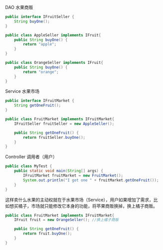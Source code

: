 

DAO 水果商贩


``` java
public interface IFruitSeller {
    String buyOne();
}

public class AppleSeller implements IFruit{
    public String buyOne() {
        return "apple";
    }
}

public class OrangeSeller implements IFruit{
    public String buyOne() {
        return "orange";
    }
}
```

Service 水果市场

``` java
public interface IFruitMarket {
    String getOneFruit();
}

public class FruitMarket implements IFruitMarket{
    IFruitSeller fruitSeller = new AppleSeller();

    public String getOneFruit() {
        return fruitSeller.buyOne();
    }
}
```

Controller 调用者（用户）

``` java
public class MyTest {
    public static void main(String[] args) {
        IFruitMarket fruitMarket = new FruitMarket();
        System.out.println("I got one " + fruitMarket.getOneFruit());
    }
}
```

这样卖什么水果的主动权就在于水果市场（Service），用户如果增加了需求，比如想买橘子，市场就只能修改它本身的功能，将苹果商贩换掉，换上橘子商贩。

```java
public class FruitMarket implements IFruitMarket{
    IFruit fruit = new OrangeSeller(); //换上橘子商贩

    public String getOneFruit() {
        return fruit.buyOne();
    }
}
```


